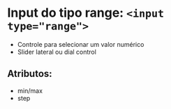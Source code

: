 # Input do tipo range: `<input type="range">`

-   Controle para selecionar um valor numérico
-   Slider lateral ou dial control

## Atributos:

-   min/max
-   step

